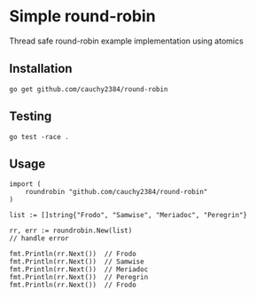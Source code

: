 # Simple round-robin
Thread safe round-robin example implementation using atomics

## Installation
```
go get github.com/cauchy2384/round-robin
```

## Testing
```
go test -race .
```


## Usage
```
import (
    roundrobin "github.com/cauchy2384/round-robin" 
)

list := []string{"Frodo", "Samwise", "Meriadoc", "Peregrin"}

rr, err := roundrobin.New(list)
// handle error

fmt.Println(rr.Next())  // Frodo
fmt.Println(rr.Next())  // Samwise
fmt.Println(rr.Next())  // Meriadoc
fmt.Println(rr.Next())  // Peregrin
fmt.Println(rr.Next())  // Frodo
```
